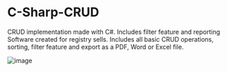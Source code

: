# C-Sharp-CRUD
CRUD implementation made with C#. Includes filter feature and reporting
Software created for registry sells. Includes all basic CRUD operations, sorting, filter feature and export as a PDF, Word or Excel file.

![image](https://github.com/saulgutierrez/C-Sharp-CRUD/assets/62368834/0ed94514-58fc-4c49-af61-2ddeae3cbbd8)
